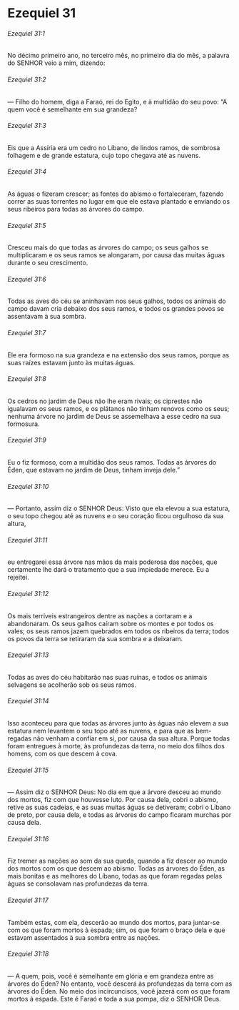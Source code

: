 # Ezequiel 31

###### Ezequiel 31:1

No décimo primeiro ano, no terceiro mês, no primeiro dia do mês, a palavra do SENHOR veio a mim, dizendo:

###### Ezequiel 31:2

— Filho do homem, diga a Faraó, rei do Egito, e à multidão do seu povo: “A quem você é semelhante em sua grandeza?

###### Ezequiel 31:3

Eis que a Assíria era um cedro no Líbano, de lindos ramos, de sombrosa folhagem e de grande estatura, cujo topo chegava até as nuvens.

###### Ezequiel 31:4

As águas o fizeram crescer; as fontes do abismo o fortaleceram, fazendo correr as suas torrentes no lugar em que ele estava plantado e enviando os seus ribeiros para todas as árvores do campo.

###### Ezequiel 31:5

Cresceu mais do que todas as árvores do campo; os seus galhos se multiplicaram e os seus ramos se alongaram, por causa das muitas águas durante o seu crescimento.

###### Ezequiel 31:6

Todas as aves do céu se aninhavam nos seus galhos, todos os animais do campo davam cria debaixo dos seus ramos, e todos os grandes povos se assentavam à sua sombra.

###### Ezequiel 31:7

Ele era formoso na sua grandeza e na extensão dos seus ramos, porque as suas raízes estavam junto às muitas águas.

###### Ezequiel 31:8

Os cedros no jardim de Deus não lhe eram rivais; os ciprestes não igualavam os seus ramos, e os plátanos não tinham renovos como os seus; nenhuma árvore no jardim de Deus se assemelhava a esse cedro na sua formosura.

###### Ezequiel 31:9

Eu o fiz formoso, com a multidão dos seus ramos. Todas as árvores do Éden, que estavam no jardim de Deus, tinham inveja dele.”

###### Ezequiel 31:10

— Portanto, assim diz o SENHOR Deus: Visto que ela elevou a sua estatura, o seu topo chegou até as nuvens e o seu coração ficou orgulhoso da sua altura,

###### Ezequiel 31:11

eu entregarei essa árvore nas mãos da mais poderosa das nações, que certamente lhe dará o tratamento que a sua impiedade merece. Eu a rejeitei.

###### Ezequiel 31:12

Os mais terríveis estrangeiros dentre as nações a cortaram e a abandonaram. Os seus galhos caíram sobre os montes e por todos os vales; os seus ramos jazem quebrados em todos os ribeiros da terra; todos os povos da terra se retiraram da sua sombra e a deixaram.

###### Ezequiel 31:13

Todas as aves do céu habitarão nas suas ruínas, e todos os animais selvagens se acolherão sob os seus ramos.

###### Ezequiel 31:14

Isso aconteceu para que todas as árvores junto às águas não elevem a sua estatura nem levantem o seu topo até as nuvens, e para que as bem-regadas não venham a confiar em si, por causa da sua altura. Porque todas foram entregues à morte, às profundezas da terra, no meio dos filhos dos homens, com os que descem à cova.

###### Ezequiel 31:15

— Assim diz o SENHOR Deus: No dia em que a árvore desceu ao mundo dos mortos, fiz com que houvesse luto. Por causa dela, cobri o abismo, retive as suas cadeias, e as suas muitas águas se detiveram; cobri o Líbano de preto, por causa dela, e todas as árvores do campo ficaram murchas por causa dela.

###### Ezequiel 31:16

Fiz tremer as nações ao som da sua queda, quando a fiz descer ao mundo dos mortos com os que descem ao abismo. Todas as árvores do Éden, as mais bonitas e as melhores do Líbano, todas as que foram regadas pelas águas se consolavam nas profundezas da terra.

###### Ezequiel 31:17

Também estas, com ela, descerão ao mundo dos mortos, para juntar-se com os que foram mortos à espada; sim, os que foram o braço dela e que estavam assentados à sua sombra entre as nações.

###### Ezequiel 31:18

— A quem, pois, você é semelhante em glória e em grandeza entre as árvores do Éden? No entanto, você descerá às profundezas da terra com as árvores do Éden. No meio dos incircuncisos, você jazerá com os que foram mortos à espada. Este é Faraó e toda a sua pompa, diz o SENHOR Deus.

